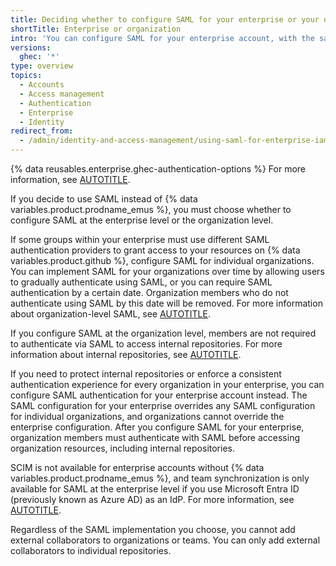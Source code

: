```yaml
---
title: Deciding whether to configure SAML for your enterprise or your organizations
shortTitle: Enterprise or organization
intro: 'You can configure SAML for your enterprise account, with the same configuration applying to all of its organizations, or you can create separate configurations for individual organizations.'
versions:
  ghec: '*'
type: overview
topics:
  - Accounts
  - Access management
  - Authentication
  - Enterprise
  - Identity
redirect_from:
  - /admin/identity-and-access-management/using-saml-for-enterprise-iam/deciding-whether-to-configure-saml-for-your-enterprise-or-your-organizations
---
```


{% data reusables.enterprise.ghec-authentication-options %} For more information, see [AUTOTITLE](/admin/identity-and-access-management/managing-iam-for-your-enterprise/about-authentication-for-your-enterprise).

If you decide to use SAML instead of {% data variables.product.prodname_emus %}, you must choose whether to configure SAML at the enterprise level or the organization level.

If some groups within your enterprise must use different SAML authentication providers to grant access to your resources on {% data variables.product.github %}, configure SAML for individual organizations. You can implement SAML for your organizations over time by allowing users to gradually authenticate using SAML, or you can require SAML authentication by a certain date. Organization members who do not authenticate using SAML by this date will be removed. For more information about organization-level SAML, see [AUTOTITLE](/organizations/managing-saml-single-sign-on-for-your-organization/about-identity-and-access-management-with-saml-single-sign-on).

If you configure SAML at the organization level, members are not required to authenticate via SAML to access internal repositories. For more information about internal repositories, see [AUTOTITLE](/repositories/creating-and-managing-repositories/about-repositories#about-internal-repositories).

If you need to protect internal repositories or enforce a consistent authentication experience for every organization in your enterprise, you can configure SAML authentication for your enterprise account instead. The SAML configuration for your enterprise overrides any SAML configuration for individual organizations, and organizations cannot override the enterprise configuration. After you configure SAML for your enterprise, organization members must authenticate with SAML before accessing organization resources, including internal repositories.

SCIM is not available for enterprise accounts without {% data variables.product.prodname_emus %}, and team synchronization is only available for SAML at the enterprise level if you use Microsoft Entra ID (previously known as Azure AD) as an IdP. For more information, see [AUTOTITLE](/admin/identity-and-access-management/using-saml-for-enterprise-iam/managing-team-synchronization-for-organizations-in-your-enterprise).

Regardless of the SAML implementation you choose, you cannot add external collaborators to organizations or teams. You can only add external collaborators to individual repositories.
